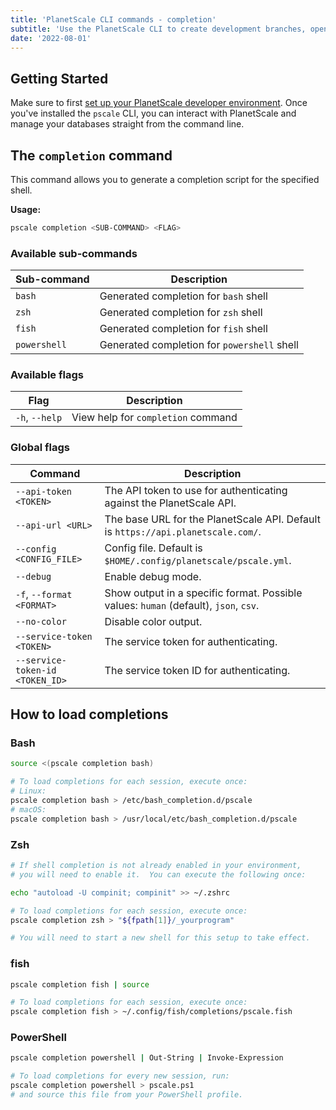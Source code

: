 ```yaml
---
title: 'PlanetScale CLI commands - completion'
subtitle: 'Use the PlanetScale CLI to create development branches, open deploy requests, and make non-blocking schema changes directly from your terminal.'
date: '2022-08-01'
---
```


## Getting Started

Make sure to first [set up your PlanetScale developer environment](/docs/concepts/planetscale-environment-setup). Once you've installed the `pscale` CLI, you can interact with PlanetScale and manage your databases straight from the command line.

## The `completion` command

This command allows you to generate a completion script for the specified shell.

**Usage:**

```bash
pscale completion <SUB-COMMAND> <FLAG>
```

### Available sub-commands

| **Sub-command** | **Description**                             |
| --------------- | ------------------------------------------- |
| `bash`          | Generated completion for `bash` shell       |
| `zsh`           | Generated completion for `zsh` shell        |
| `fish`          | Generated completion for `fish` shell       |
| `powershell`    | Generated completion for `powershell` shell |

### Available flags

| **Flag**       | **Description**                    |
| -------------- | ---------------------------------- |
| `-h`, `--help` | View help for `completion` command |

### Global flags

| **Command**                     | **Description**                                                                      |
| ------------------------------- | ------------------------------------------------------------------------------------ |
| `--api-token <TOKEN>`           | The API token to use for authenticating against the PlanetScale API.                 |
| `--api-url <URL>`               | The base URL for the PlanetScale API. Default is `https://api.planetscale.com/`.     |
| `--config <CONFIG_FILE>`        | Config file. Default is `$HOME/.config/planetscale/pscale.yml`.                      |
| `--debug`                       | Enable debug mode.                                                                   |
| `-f`, `--format <FORMAT>`       | Show output in a specific format. Possible values: `human` (default), `json`, `csv`. |
| `--no-color`                    | Disable color output.                                                                |
| `--service-token <TOKEN>`       | The service token for authenticating.                                                |
| `--service-token-id <TOKEN_ID>` | The service token ID for authenticating.                                             |

## How to load completions

### Bash

```bash
source <(pscale completion bash)

# To load completions for each session, execute once:
# Linux:
pscale completion bash > /etc/bash_completion.d/pscale
# macOS:
pscale completion bash > /usr/local/etc/bash_completion.d/pscale
```

### Zsh

```bash
# If shell completion is not already enabled in your environment,
# you will need to enable it.  You can execute the following once:

echo "autoload -U compinit; compinit" >> ~/.zshrc

# To load completions for each session, execute once:
pscale completion zsh > "${fpath[1]}/_yourprogram"

# You will need to start a new shell for this setup to take effect.
```

### fish

```bash
pscale completion fish | source

# To load completions for each session, execute once:
pscale completion fish > ~/.config/fish/completions/pscale.fish
```

### PowerShell

```bash
pscale completion powershell | Out-String | Invoke-Expression

# To load completions for every new session, run:
pscale completion powershell > pscale.ps1
# and source this file from your PowerShell profile.
```
